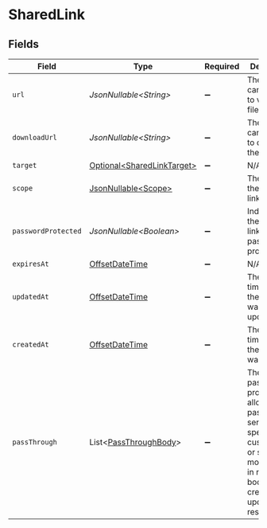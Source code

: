 # SharedLink


## Fields

| Field                                                                                                                                                   | Type                                                                                                                                                    | Required                                                                                                                                                | Description                                                                                                                                             | Example                                                                                                                                                 |
| ------------------------------------------------------------------------------------------------------------------------------------------------------- | ------------------------------------------------------------------------------------------------------------------------------------------------------- | ------------------------------------------------------------------------------------------------------------------------------------------------------- | ------------------------------------------------------------------------------------------------------------------------------------------------------- | ------------------------------------------------------------------------------------------------------------------------------------------------------- |
| `url`                                                                                                                                                   | *JsonNullable\<String>*                                                                                                                                 | :heavy_minus_sign:                                                                                                                                      | The URL that can be used to view the file.                                                                                                              | https://www.box.com/s/vspke7y05sb214wjokpk                                                                                                              |
| `downloadUrl`                                                                                                                                           | *JsonNullable\<String>*                                                                                                                                 | :heavy_minus_sign:                                                                                                                                      | The URL that can be used to download the file.                                                                                                          | https://www.box.com/shared/static/rh935iit6ewrmw0unyul.jpeg                                                                                             |
| `target`                                                                                                                                                | [Optional\<SharedLinkTarget>](../../models/components/SharedLinkTarget.md)                                                                              | :heavy_minus_sign:                                                                                                                                      | N/A                                                                                                                                                     |                                                                                                                                                         |
| `scope`                                                                                                                                                 | [JsonNullable\<Scope>](../../models/components/Scope.md)                                                                                                | :heavy_minus_sign:                                                                                                                                      | The scope of the shared link.                                                                                                                           | company                                                                                                                                                 |
| `passwordProtected`                                                                                                                                     | *JsonNullable\<Boolean>*                                                                                                                                | :heavy_minus_sign:                                                                                                                                      | Indicated if the shared link is password protected.                                                                                                     |                                                                                                                                                         |
| `expiresAt`                                                                                                                                             | [OffsetDateTime](https://docs.oracle.com/javase/8/docs/api/java/time/OffsetDateTime.html)                                                               | :heavy_minus_sign:                                                                                                                                      | N/A                                                                                                                                                     | 2022-09-30T07:43:32.000Z                                                                                                                                |
| `updatedAt`                                                                                                                                             | [OffsetDateTime](https://docs.oracle.com/javase/8/docs/api/java/time/OffsetDateTime.html)                                                               | :heavy_minus_sign:                                                                                                                                      | The date and time when the object was last updated.                                                                                                     | 2020-09-30T07:43:32.000Z                                                                                                                                |
| `createdAt`                                                                                                                                             | [OffsetDateTime](https://docs.oracle.com/javase/8/docs/api/java/time/OffsetDateTime.html)                                                               | :heavy_minus_sign:                                                                                                                                      | The date and time when the object was created.                                                                                                          | 2020-09-30T07:43:32.000Z                                                                                                                                |
| `passThrough`                                                                                                                                           | List\<[PassThroughBody](../../models/components/PassThroughBody.md)>                                                                                    | :heavy_minus_sign:                                                                                                                                      | The pass_through property allows passing service-specific, custom data or structured modifications in request body when creating or updating resources. |                                                                                                                                                         |